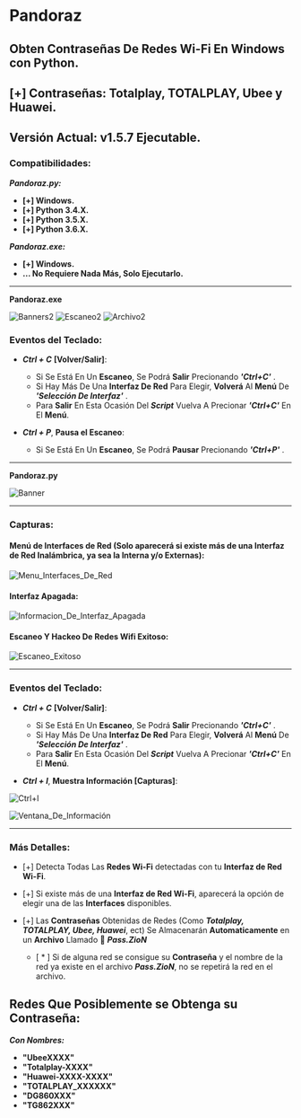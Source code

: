 # Pandoraz
## Obten Contraseñas De Redes Wi-Fi En Windows con Python.
## [+] Contraseñas: Totalplay, TOTALPLAY, Ubee y Huawei.
## Versión Actual: v1.5.7 Ejecutable.

### Compatibilidades:

___Pandoraz.py:___

   * __[+] Windows.__
   * __[+] Python 3.4.X.__
   * __[+] Python 3.5.X.__
   * __[+] Python 3.6.X.__

___Pandoraz.exe:___

   * __[+] Windows.__
   * __... No Requiere Nada Más, Solo Ejecutarlo.__
   
- - -

__Pandoraz.exe__

![Banners2](Vex/Capturas/Banner.png "Banners2")
![Escaneo2](Vex/Capturas/Escaneo.png "Escaneo2")
![Archivo2](Vex/Capturas/Archivo.png "Archivo2")

### Eventos del Teclado:

* ___Ctrl + C___ __[Volver/Salir]__:

    * Si Se Está En Un __Escaneo__, Se Podrá __Salir__ Precionando ***'Ctrl+C'*** .
    * Si Hay Más De Una __Interfaz De Red__ Para Elegir, __Volverá__ Al __Menú__ De ***'Selección De Interfaz'*** .
    * Para __Salir__ En Esta Ocasión Del ___Script___ Vuelva A Precionar ***'Ctrl+C'*** En El __Menú__.

* ___Ctrl + P___, __Pausa el Escaneo__:

    * Si Se Está En Un __Escaneo__, Se Podrá __Pausar__ Precionando ***'Ctrl+P'*** .

- - -

__Pandoraz.py__

![Banner](Capturas/Banner.png "Banners")

- - -
### Capturas:

#### Menú de Interfaces de Red (Solo aparecerá si existe más de una Interfaz de Red Inalámbrica, ya sea la Interna y/o Externas):

![Menu_Interfaces_De_Red](Capturas/Menu_Interfaces_De_Red.png "Menú Interfaces De Red")

#### Interfaz Apagada:

![Informacion_De_Interfaz_Apagada](Capturas/Información_De_Interfaz_Apagada.png "Información De Interfaz Apagada")

#### Escaneo Y Hackeo De Redes Wifi Exitoso:

![Escaneo_Exitoso](Capturas/Escaneo_Exitoso.png "Escaneo Exitoso")

- - -

### Eventos del Teclado:

* ___Ctrl + C___ __[Volver/Salir]__:

    * Si Se Está En Un __Escaneo__, Se Podrá __Salir__ Precionando ***'Ctrl+C'*** .
    * Si Hay Más De Una __Interfaz De Red__ Para Elegir, __Volverá__ Al __Menú__ De ***'Selección De Interfaz'*** .
    * Para __Salir__ En Esta Ocasión Del ___Script___ Vuelva A Precionar ***'Ctrl+C'*** En El __Menú__.

* ___Ctrl + I___, __Muestra Información [Capturas]__:

![Ctrl+I](Capturas/Ctrl+I.png "Precionando 'Ctrl+I'")


![Ventana_De_Información](Capturas/Ventana_De_Información.png "Ventana De Información")


- - -

### Más Detalles:

* [+] Detecta Todas Las __Redes Wi-Fi__ detectadas con tu __Interfaz de Red Wi-Fi__.

* [+] Si existe más de una __Interfaz de Red Wi-Fi__, aparecerá la opción de elegir una de las __Interfaces__ disponibles.

* [+] Las __Contraseñas__ Obtenidas de Redes (Como ___Totalplay, TOTALPLAY, Ubee, Huawei___, ect) Se Almacenarán __Automaticamente__ en un __Archivo__ Llamado 📶 ___Pass.ZioN___
  
  * [ \* ] Si de alguna red se consigue su __Contraseña__ y el nombre de la red ya existe en el archivo ___Pass.ZioN___, no se repetirá la red en el archivo.


## Redes Que Posiblemente se Obtenga su Contraseña:

***Con Nombres:***

 * __"UbeeXXXX"__
 * __"Totalplay-XXXX"__
 * __"Huawei-XXXX-XXXX"__
 * __"TOTALPLAY_XXXXXX"__
 * __"DG860XXX"__
 * __"TG862XXX"__
